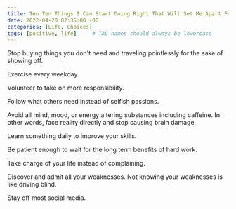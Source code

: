 ```yaml
---
title: Ten Ten Things I Can Start Doing Right That Will Set Me Apart From The Crowd
date: 2022-04-28 07:35:00 +00
categories: [Life, Choices]
tags: [positive, life]     # TAG names should always be lowercase
---
```


Stop buying things you don't need and traveling pointlessly for the sake of showing off.

Exercise every weekday.

Volunteer to take on more responsibility.

Follow what others need instead of selfish passions.

Avoid all mind, mood, or energy altering substances including caffeine. In other words, face reality directly and stop causing brain damage.

Learn something daily to improve your skills.

Be patient enough to wait for the long term benefits of hard work.

Take charge of your life instead of complaining.

Discover and admit all your weaknesses. Not knowing your weaknesses is like driving blind.

Stay off most social media.
